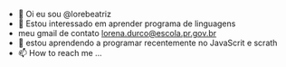- 👋 Oi eu sou @lorebeatriz
- 👀 Estou interessado em aprender programa de linguagens
-  meu gmail de contato lorena.durco@escola.pr.gov.br
- 💞️ estou aprendendo a programar recentemente no JavaScrit e scrath
- 📫 How to reach me ...

<!---
lorebeatriz/lorebeatriz is a ✨ special ✨ repository because its `README.md` (this file) appears on your GitHub profile.
You can click the Preview link to take a look at your changes.
--->
